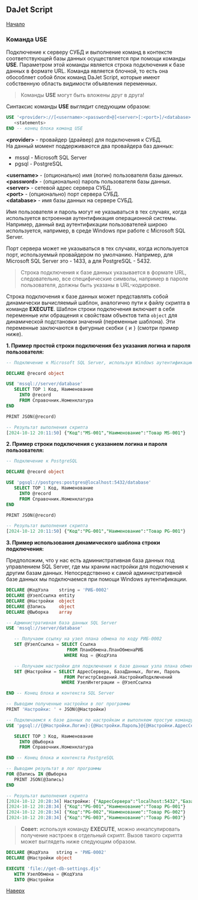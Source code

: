 ## DaJet Script

[Начало](https://github.com/zhichkin/dajet/tree/main/doc/dajet-script/README.md)

### Команда USE

Подключение к серверу СУБД и выполнение команд в контексте соответствующей базы данных осуществляется при помощи команды **USE**. Параметром этой команды является строка подключения к базе данных в формате URL. Команда является блочной, то есть она обособляет собой блок команд DaJet Script, которые имеют собственную область видимости объявления переменных.

> Команды **USE** могут быть вложены друг в друга!

Синтаксис команды **USE** выглядит следующим образом:

```SQL
USE '<provider>://[<username>:<password>@]<server>[:<port>]/<database>'
   <statements>
END -- конец блока команд USE
```
**\<provider\>** - провайдер (драйвер) для подключения к СУБД.<br>
На данный момент поддерживаются два провайдера баз данных:
- mssql - Microsoft SQL Server
- pgsql - PostgreSQL

**\<username\>** - (опционально) имя (логин) пользователя базы данных.<br>
**\<password\>** - (опционально) пароль пользователя базы данных.<br>
**\<server\>** - сетевой адрес сервера СУБД.<br>
**\<port\>** - (опционально) порт сервера СУБД.<br>
**\<database\>** - имя базы данных на сервере СУБД.

Имя пользователя и пароль могут не указываться в тех случаях, когда используется встроенная аутентификация операционной системы. Например, данный вид аутентификации пользователей широко используется, например, в среде Windows при работе с Microsoft SQL Server.

Порт сервера может не указываться в тех случаях, когда используется порт, используемый провайдером по умолчанию. Например, для Microsoft SQL Server это - 1433, а для PostgreSQL - 5432.

> Строка подключения к базе данных указывается в формате URL, следовательно, все специфические символы, например в пароле пользователя, должны быть указаны в URL-кодировке.

Строка подключения к базе данных может представлять собой динамически вычисляемый шаблон, аналогично пути к файлу скрипта в команде **EXECUTE**. Шаблон строки подключения включает в себя переменные или обращения к свойствам объектов типа ```object``` для динамической подстановки значений (переменные шаблона). Эти переменные заключаются в фигурные скобки ```{``` и ```}``` (смотри пример ниже).

**1. Пример простой строки подключения без указания логина и пароля пользователя:**
```SQL
-- Подключение к Microsoft SQL Server, используя Windows аутентификацию

DECLARE @record object

USE 'mssql://server/database'
   SELECT TOP 1 Код, Наименование
     INTO @record
     FROM Справочник.Номенклатура
END

PRINT JSON(@record)

-- Результат выполнения скрипта
[2024-10-12 20:11:50] {"Код":"MS-001","Наименование":"Товар MS-001"}
```

**2. Пример строки подключения c указанием логина и пароля пользователя:**
```SQL
-- Подключение к PostgreSQL

DECLARE @record object

USE 'pgsql://postgres:postgres@localhost:5432/database'
   SELECT TOP 1 Код, Наименование
     INTO @record
     FROM Справочник.Номенклатура
END

PRINT JSON(@record)

-- Результат выполнения скрипта
[2024-10-12 20:11:50] {"Код":"PG-001","Наименование":"Товар PG-001"}
```

**3. Пример использования динамического шаблона строки подключения:**

Предположим, что у нас есть административная база данных под управлением SQL Server, где мы храним настройки для подключения к другим базам данных. Непосредственно к самой административной базе данных мы подключаемся при помощи Windows аутентификации.

```SQL
DECLARE @КодУзла    string = 'РИБ-0002'
DECLARE @УзелСсылка entity
DECLARE @Настройки  object
DECLARE @Запись     object
DECLARE @Выборка    array

-- Административная база данных SQL Server
USE 'mssql://server/database'

   -- Получаем ссылку на узел плана обмена по коду РИБ-0002
   SET @УзелСсылка = SELECT Ссылка
                       FROM ПланОбмена.ПланОбменаРИБ
                      WHERE Код = @КодУзла

   -- Получаем настройки для подключения к базе данных узла плана обмена
   SET @Настройки = SELECT АдресСервера, БазаДанных, Логин, Пароль
                      FROM РегистрСведений.НастройкиПодключений
                     WHERE УзелИнтеграции = @УзелСсылка

END -- Конец блока и контекста SQL Server

-- Выводим полученные настройки в лог программы
PRINT 'Настройки: ' + JSON(@Настройки)

-- Подключаемся к базе данных по настройкам и выполняем простую команду выборки данных
USE 'pgsql://{@Настройки.Логин}:{@Настройки.Пароль}@{@Настройки.АдресСервера}/{@Настройки.БазаДанных}'

   SELECT TOP 3 Код, Наименование
     INTO @Выборка
     FROM Справочник.Номенклатура

END -- Конец блока и контекста PostgreSQL

-- Выводим результат в лог программы
FOR @Запись IN @Выборка
   PRINT JSON(@Запись)
END

-- Результат выполнения скрипта
[2024-10-12 20:28:34] Настройки: {"АдресСервера":"localhost:5432","БазаДанных":"database","Логин":"postgres","Пароль":"postgres"}
[2024-10-12 20:28:34] {"Код":"PG-001","Наименование":"Товар PG-001"}
[2024-10-12 20:28:34] {"Код":"PG-002","Наименование":"Товар PG-002"}
[2024-10-12 20:28:34] {"Код":"PG-003","Наименование":"Товар PG-003"}
```

> **Совет:** используя команду **EXECUTE**, можно инкапсулировать получение настроек в отдельный скрипт. Вызов такого скрипта может выглядеть ниже следующим образом.

```SQL
DECLARE @КодУзла   string = 'РИБ-0002'
DECLARE @Настройки object

EXECUTE 'file://get-db-settings.djs'
   WITH УзелОбмена = @КодУзла
   INTO @Настройки
```

[Наверх](#вызов-внешних-скриптов)
